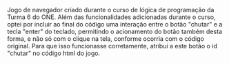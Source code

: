 Jogo de navegador criado durante o curso de lógica de programação da Turma 6 do ONE.
Além das funcionalidades adicionadas durante o curso, optei por incluir ao final do código uma interação entre o botão "chutar" e a tecla "enter" do teclado, permitindo o acionamento do botão também desta forma, e não só com o clique na tela, conforme ocorria com o código original. Para que isso funcionasse corretamente, atribuí a este botão o id "chutar" no código html do jogo.
